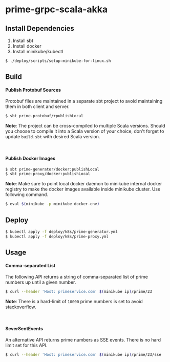 # prime-grpc-scala-akka

## Install Dependencies
1. Install sbt
2. Install docker
3. Install minikube/kubectl
```sh
$ ./deploy/scripts/setup-minikube-for-linux.sh
```

## Build
#### Publish Protobuf Sources
Protobuf files are maintained in a separate sbt project to avoid maintaining them in both client and server.
```sh
$ sbt prime-protobuf/+publishLocal
```

**Note**: The project can be cross-compiled to multiple Scala versions. Should you choose to compile it into a Scala version of your choice, don't forget to update `build.sbt` with desired Scala version.

</br>

#### Publish Docker Images
```sh
$ sbt prime-generator/docker:publishLocal
$ sbt prime-proxy/docker:publishLocal
```

**Note**: Make sure to point local docker daemon to minikube internal docker registry to make the docker images available inside minikube cluster. Use following command.
```sh
$ eval $(minikube -p minikube docker-env)
```

## Deploy
```sh
$ kubectl apply -f deploy/k8s/prime-generator.yml
$ kubectl apply -f deploy/k8s/prime-proxy.yml
```

## Usage
#### Comma-separated List
The following API returns a string of comma-separated list of prime numbers up until a given number.
```sh
$ curl --header 'Host: primeservice.com' $(minikube ip)/prime/23
```

**Note**: There is a hard-limit of `10000` prime numbers is set to avoid stackoverflow.

</br>

#### SeverSentEvents
An alternative API returns prime numbers as SSE events. There is no hard limit set for this API.
```sh
$ curl --header 'Host: primeservice.com' $(minikube ip)/prime/23/sse
```
